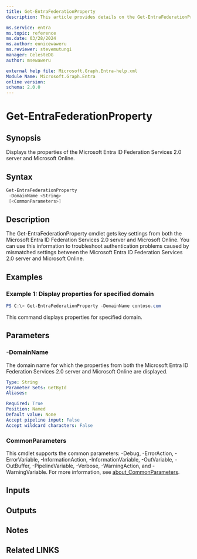```yaml
---
title: Get-EntraFederationProperty
description: This article provides details on the Get-EntraFederationProperty command.

ms.service: entra
ms.topic: reference
ms.date: 03/28/2024
ms.author: eunicewaweru
ms.reviewer: stevemutungi
manager: CelesteDG
author: msewaweru

external help file: Microsoft.Graph.Entra-help.xml
Module Name: Microsoft.Graph.Entra
online version:
schema: 2.0.0
---
```


# Get-EntraFederationProperty

## Synopsis
Displays the properties of the Microsoft Entra ID Federation Services 2.0 server and Microsoft Online.

## Syntax

```powershell
Get-EntraFederationProperty 
 -DomainName <String> 
 [<CommonParameters>]
```

## Description
The Get-EntraFederationProperty cmdlet gets key settings from both the Microsoft Entra ID Federation Services 2.0 server and Microsoft Online. You can use this information to troubleshoot authentication problems caused by mismatched settings between the Microsoft Entra ID Federation Services 2.0 server and Microsoft Online.

## Examples

### Example 1: Display properties for specified domain
```powershell
PS C:\> Get-EntraFederationProperty -DomainName contoso.com
```

This command displays properties for specified domain.

## Parameters

### -DomainName
The domain name for which the properties from both the Microsoft Entra ID Federation Services 2.0 server and Microsoft Online are displayed.

```yaml
Type: String
Parameter Sets: GetById
Aliases:

Required: True
Position: Named
Default value: None
Accept pipeline input: False
Accept wildcard characters: False
```

### CommonParameters
This cmdlet supports the common parameters: -Debug, -ErrorAction, -ErrorVariable, -InformationAction, -InformationVariable, -OutVariable, -OutBuffer, -PipelineVariable, -Verbose, -WarningAction, and -WarningVariable. For more information, see [about_CommonParameters](https://go.microsoft.com/fwlink/?LinkID=113216).

## Inputs

## Outputs

## Notes

## Related LINKS
